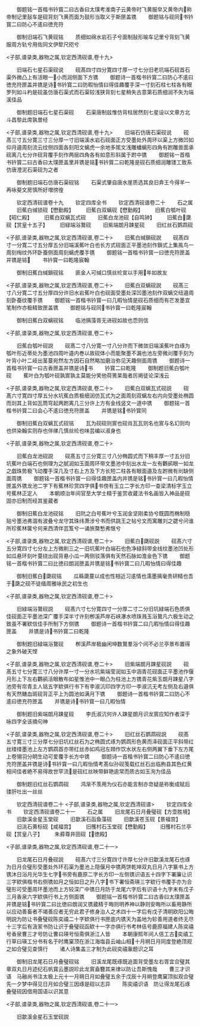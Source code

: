 <!-- { "loadSidebar": true } -->
　　御题铭一首楷书钤寳二曰古香曰太璞考淮南子云黄帝时飞黄服皁又黄帝内称帝制记里鼔车是砚背刻飞黄而面为鼓形当取义于斯匣盖镌
　　御题铭与砚同书钤寳二曰防心不逺曰徳充符

　　御制旧端石飞黄砚铭
　　质细如绵水岩石子兮面制鼔形喻车记里兮背刻飞黄服周方轨兮用佐同文伊犂尺咫兮

<子部,谱录类,器物之属,钦定西清砚谱,卷十九>

　　旧端石七星石渠砚说
　　砚髙四寸四分寛四寸厚一寸七分旧老坑端石砚首石渠外微凸上有活眼一小而润侧面下方镌
　　御题诗一首楷书钤寳二曰防心不逺曰徳充符匣盖并镌是诗书钤寳二曰防暇怡情曰得佳趣覆手深一寸刻石柱七柱各有眼罗列如斗杓是砚虽仿唐石渠式而石渠较浅狭背刻七星稍失古意第石质细润不失为端溪佳品

　　御制题旧端石七星石渠砚
　　石渠唐制兹惟仿背柱居然刻七星设以文章方北斗昌黎此席孰曽经

<子部,谱录类,器物之属,钦定西清砚谱,卷十九>
　　旧端石仿唐石渠砚说
　　砚髙三寸五分寛三寸三分厚一寸旧端溪水岩石砚面正方受墨处外周环以渠上方微凹如仰月邉周刻流云纹侧四面各刻阳文螭虎一余地多隂文浅雕蟠螭形四角有跗雕兽面承砚离几七分许砚背覆手刻作两层四角各有如意形斜属于跗中镌
　　御题铭一首楷书钤寳二曰古香曰太璞匣盖里并镌是铭书钤寳二曰乾隆是砚石质细润雕镂工致系仿唐澄泥石渠砚为之者

　　御制题旧端石仿唐石渠砚铭
　　石渠式肇自唐水崖质选其良旧弆王今得羊一再咏斐文房慎所好増徬徨

　　钦定西清砚谱卷十九
　　钦定四库全书
　　钦定西清砚谱卷二十
　　石之属
　　旧蕉白缄锁砚【懋勤殿】
　　旧蕉白双螭砚【懋勤殿】
　　旧蕉白瓠叶砚【昭仁殿】
　　旧蕉白双螭瓦式砚
　　旧蕉白龙池砚【自鸣钟】
　　旧蕉白瓞砚【赏皇十五子】
　　旧緑端浴鵞砚
　　旧紫端朗月踈星砚
　　旧红丝石鹦鹉砚

<子部,谱录类,器物之属,钦定西清砚谱,卷二十>
　　旧蕉白缄鎻砚説
　　砚髙四寸一分寛二寸五分厚五分旧端溪蕉叶白也长方式砚面正平墨池刻作鎻式上集鳯鸟一周刻绹纹外环卧蚕侧面周刻螭虎覆手镌
　　御题铭一首楷书钤寳一曰徳充符匣盖并镌是铭
　　书钤寳一曰乾隆宸翰

　　御制旧蕉白缄鎻砚铭
　　匪金人可缄口慎丝纶宣以手用年如故友

<子部,谱录类,器物之属,钦定西清砚谱,卷二十>
　　旧蕉白双螭砚説
　　砚髙三寸八分寛二寸五分厚四分许旧水岩蕉叶白也砚面受墨处深凹墨池刻作双螭交纽邉周刻卧蚕纹覆手镌
　　御题铭一首楷书钤寳一曰几暇怡情是砚石质细而有芒发墨宜笔制作亦极精致匣盖镌
　　御题铭与砚同书钤寳一曰乾隆宸翰

　　御制旧蕉白双螭砚铭
　　临池摛藻胥无进砚如故也恧则信

<子部,谱录类,器物之属,钦定西清砚谱,卷二十>

　　旧蕉白瓠叶砚説
　　砚髙二寸八分寛一寸八分许而下微敛旧端溪蕉叶白琢为瓠叶形近蒂处为墨池四周叶邉内巻以故砚体小而能聚墨不漏也池左旁微刓覆手刻为叶背小叶二岐出茎蔓宛然左方因石自然略加磨治弥见天趣侧面周镌
　　御题诗一首楷书钤寳一曰古香匣盖并镌是诗书
　　钤寳二曰乾隆
　　御制题旧蕉白瓠叶砚
　　蕉叶白为瓠叶砚孰賔孰主莫能分笑他荷篑杲哉者厉掲徒论深浅云

<子部,谱录类,器物之属,钦定西清砚谱,卷二十>
　　旧蕉白双螭瓦式砚説
　　砚髙六寸寛四寸厚五分水坑蕉白质极细润仿瓦式为之面周刻双螭左右内向受墨处椭圆而剡其上背如瓦筒穹起两跗离几三分许上方有金线竖文一道中镌
　　御题铭一首楷书钤寳二曰会心不逺曰徳充符匣盖
　　并镌是铭书钤寳同

　　御制旧蕉白双螭瓦式砚铭
　　瓦为砚砚则賔也砚肖瓦瓦则名也賔与名幻则均也供染翰实则存也伴绨几慎丝纶也味芸编以淑身也

<子部,谱录类,器物之属,钦定西清砚谱,卷二十>

　　旧蕉白龙池砚説
　　砚髙五寸三分寛三寸八分椭圆式而下稍丰厚一寸五分旧坑蕉叶白端石也侧理为之腻润如玉面周环带文墨池中刻出水龙一左有鸜鹆眼一如龙之戯珠势极飞动覆手深几及寸右上方及下方长短二柱各有眼面邉及左跗微有刓缺侧面周镌
　　御题铭一首楷书钤寳一曰得佳趣匣盖内并镌是铭书钤寳一曰几暇怡情匣盖外镌龙池二字下有蕉林珍赏四字俱书傍有玉立二字长方印一查梁清标字玉立号蕉林正定人
　　本朝顺治年间官至大学士精于鉴赏收蔵法书名画皆入神品是砚固亦旧制而经其鉴蔵者

　　御制旧蕉白龙池砚铭
　　旧阬之白号蕉叶兮玉润金坚刚柔协兮既圆而椭制穏贴兮墨池弗涸有波叠兮龙守其珠纬萧涉兮书而供跳王之帖兮文而寓雕刘之勰兮问谁所珍蕉林箧兮何来西清伴芸笈兮一诵旅獒慙弗惬兮

<子部,谱录类,器物之属,钦定西清砚谱,卷二十>
　　旧蕉白瓞砚説
　　砚髙六寸五分寛四寸七分左上方微削三之一旧坑蕉叶白端石也色净緑斜带金线纹墨池凹处形如瓜悬环刻叶蔓绕出砚背悬小瓜一两侧驳落俱有天然石脉如澹金色下镌
　　御题铭一首楷书钤寳二曰比徳曰朗润匣盖并镌是铭书钤寳二曰几暇怡情曰得佳趣

　　御制旧蕉白瓞砚铭
　　瓜緜瓞蔓以成也性相近习逺情也濡墨摛毫贵研精也吾于瓞之砚不徒缅周雅咏民之初生也

<子部,谱录类,器物之属,钦定西清砚谱,卷二十>

　　旧緑端浴鵞砚説
　　砚髙六寸七分寛四寸一分厚二寸二分旧坑緑端石色质俱佳砚面正平墨池深广覆手深半寸许刻栁溪芦岸石峡瀑水喷珠溅玉浴鵞凡六极生动之致虽不署欵信佳手所制下方侧镌
　　御题诗一首楷书钤寳二曰几暇怡情曰得佳趣匣盖
　　并镌是诗书钤寳二曰乾隆

　　御制题旧緑端浴鵞砚
　　栁溪芦岸极幽闲坤数鵞羣浴个间不必兰亭景布置得之象外破天悭

<子部,谱录类,器物之属,钦定西清砚谱,卷二十>
　　旧紫端朗月踈星砚説
　　砚髙五寸七分寛三寸八分许厚一寸一分水坑紫端莹润如玉中涵青花砚面正平墨池作偃月形上下左右鸜鹆活眼散布如星惟池中一眼凸为柱池上方镌青花紫玉朗月踈星八字池旁有帘青主人铭五字欵俱行书下有李淑沆印四字方印一李淑沆无考左侧及右邉俱有天然鳝血斑砚背正平上为圆池如满月下镌
　　御题诗一首楷书钤寳二曰防心不逺曰徳充符匣盖
　　并镌是诗书钤寳一曰几暇怡情

　　御制题旧紫端朗月踈星砚
　　李氏淑沆何许人踈星朗月识龙賔应知作者深于咏四字全该摘句神

<子部,谱录类,器物之属,钦定西清砚谱,卷二十>
　　旧红丝石鹦鹉砚説
　　砚髙五寸寛三寸三分厚七分旧坑红丝石为之椭圆式琢为鹦鹉形色黄而泽砚面正平斜带红丝缕缕墨池上左方鹦鹉首亦带红丝赤如鸡冠左頋作饮水状左右侧两翼下垂下左方尾上卷翎羽分眀生动可爱覆手长方中镌
　　御题诗一首楷书钤寳二曰防心不逺曰徳充符匣盖并镌是诗书钤寳一曰几暇怡情考髙似孙砚笺载红丝石出临朐县其色红黄相间佳者絶不易得故世罕流是砚红丝映带鲜艳逾常而质古如玉洵为佳品

　　御制题旧红丝石鹦鹉砚
　　鸿渐不羡用为仪石亦能言制亦竒疑是祢衡成赋后镂肝吐出一丝丝

　　钦定西清砚谱卷二十
<子部,谱录类,器物之属,钦定西清砚谱>
　　钦定四库全书
　　钦定西清砚谱卷二十一
　　石之属
　　旧龙尾石日月叠璧砚【方壶胜境】
　　旧歙溪金星玉堂砚
　　旧歙溪石函鱼藻砚
　　旧歙溪苍玉砚【景福宫】
　　旧洮石黄标砚【咸福宫】
　　旧雘村石玉堂砚【懋勤殿】
　　旧雘村石兰亭砚【赏皇八子】
　　朱彛尊井田砚【徳殿】

<子部,谱录类,器物之属,钦定西清砚谱,卷二十一>

　　旧龙尾石日月叠砚説
　　砚髙六寸三分寛四寸许厚七分许旧歙溪龙尾石也琢为日月合璧形受墨处外环石渠为墨池上隠偃月中镌两饼乾坤双丸日月八字篆书上方镌沐日浴月光华生七字书旁有鹿原二字长方印一左侧镌识语五十四字下署廉让识三字欵俱楷书右侧镌如月之恒如日之升八字书下署恒斋瑛三字欵行书覆手亦为合璧形可受墨周环墨池而上方较深广中镌日月防于龙尾六字后有识语十九字末有戊子三月香泉六字欵俱行书上方侧面镌
　　御题铭一首楷书钤寳二曰古香曰太璞匣盖并镌是铭书钤寳二曰比徳曰朗润又镌蔵精于晦则明养神以静则安晦所以畜用静所以应动善畜者不竭善应者无穷此君子修身治人之术四十一字后有戊子清眀欧阳公晦明説为防让书叠璧砚陈奕禧二十字欵俱行书匣底内镌天为盖地为轸善用道者终无尽十三字后有汲冡书防让识于叠璧砚函欵十一字亦俱行书考林佶号鹿原福建人陈奕禧号香泉曹三才号防让曹曰瑛号恒斋俱浙江人皆
　　本朝康熙年间人佶工古奕禧工行草曰瑛工分书有名于时鹰窠顶在浙江海塩县云岫山相十月朔日月同度登絶顶观之如合璧见查慎行
　　诸人诗集盖三才制为此砚奕禧軰题识之耳

　　御制旧龙尾石日月叠璧砚铭
　　旧溪龙尾既琢既追面背受墨左右胥宜合璧其章双丸日月迹纪石帆寳云墨説珍此龙賔盍簪其来律以防让吾斯愧哉
　　曹三才识语　马融尚书注太极上元十一月朔日月如叠璧五余于戊辰十月朔登鹰窠顶拟观合璧先一夕梦中得见日月如合璧三因琢是砚以志异
　　陈奕禧识语　防让得龙尾石琢叠璧砚因借用国语以识其意

<子部,谱录类,器物之属,钦定西清砚谱,卷二十一>

　　旧歙溪金星石玉堂砚説
